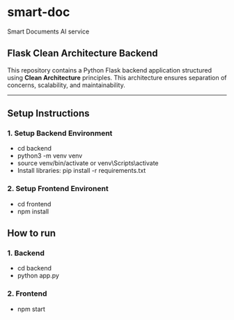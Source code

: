 # smart-doc
Smart Documents AI service


## Flask Clean Architecture Backend

This repository contains a Python Flask backend application structured using **Clean Architecture** principles. This architecture ensures separation of concerns, scalability, and maintainability.

---


## **Setup Instructions**

### 1. Setup Backend Environment

- cd backend
- python3 -m venv venv
- source venv/bin/activate or venv\Scripts\activate
- Install libraries: pip install -r requirements.txt

### 2. Setup Frontend Environent

- cd frontend
- npm install

## **How to run**

### 1. Backend
- cd backend
- python app.py

### 2. Frontend
- npm start

